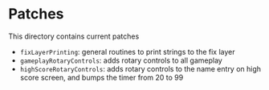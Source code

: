 # Patches

This directory contains current patches

- `fixLayerPrinting`: general routines to print strings to the fix layer
- `gameplayRotaryControls`: adds rotary controls to all gameplay
- `highScoreRotaryControls`: adds rotary controls to the name entry on high score screen, and bumps the timer from 20 to 99
